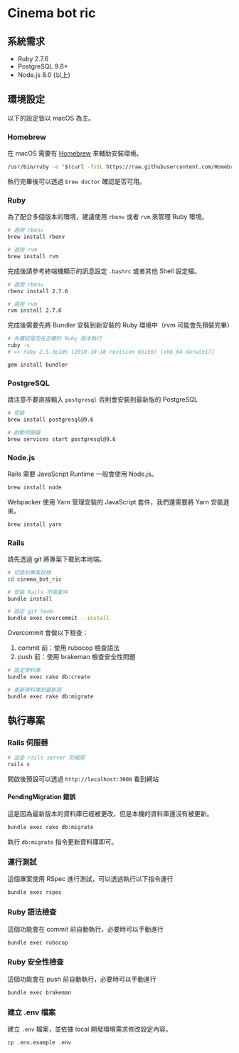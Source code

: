 Cinema bot ric
===

## 系統需求

* Ruby 2.7.6
* PostgreSQL 9.6+
* Node.js 8.0 (以上)

## 環境設定

以下的設定皆以 macOS 為主。

### Homebrew

在 macOS 需要有 [Homebrew](https://brew.sh/index_zh-tw) 來輔助安裝環境。

```bash
/usr/bin/ruby -e "$(curl -fsSL https://raw.githubusercontent.com/Homebrew/install/master/install)"
```

執行完畢後可以透過 `brew doctor` 確認是否可用。

### Ruby

為了配合多個版本的環境，建議使用 `rbenv` 或者 `rvm` 來管理 Ruby 環境。

```bash
# 選用 rbenv
brew install rbenv

# 選用 rvm
brew install rvm
```

完成後請參考終端機顯示的訊息設定 `.bashrc` 或者其他 Shell 設定檔。

```bash
# 選用 rbenv
rbenv install 2.7.6

# 選用 rvm
rvm install 2.7.6
```

完成後需要先將 Bundler 安裝到新安裝的 Ruby 環境中（rvm 可能會先預裝完畢）

```bash
# 先確認是否在正確的 Ruby 版本執行
ruby -v
# => ruby 2.5.3p105 (2018-10-18 revision 65156) [x86_64-darwin17]

gem install bundler
```
### PostgreSQL

請注意不要直接輸入 `postgresql` 否則會安裝到最新版的 PostgreSQL

```bash
# 安裝
brew install postgresql@9.6

# 啟動伺服器
brew services start postgresql@9.6
```

### Node.js

Rails 需要 JavaScript Runtime 一般會使用 Node.js。

```bash
brew install node
```

Webpacker 使用 Yarn 管理安裝的 JavaScript 套件，我們還需要將 Yarn 安裝進來。

```bash
brew install yarn
```

### Rails

請先透過 git 將專案下載到本地端。

```bash
# 切換到專案目錄
cd cinema_bot_ric

# 安裝 Rails 所需套件
bundle install

# 設定 git hook
bundle exec overcommit --install
```

Overcommit 會做以下檢查：

1. commit 前：使用 rubocop 檢查語法
2. push 前：使用 brakeman 檢查安全性問題

```bash
# 設定資料庫
bundle exec rake db:create

# 更新資料庫到最新版
bundle exec rake db:migrate
```

## 執行專案

### Rails 伺服器

```bash
# 這是 rails server 的縮寫
rails s
```

開啟後預設可以透過 `http://localhost:3000` 看到網站

#### PendingMigration 錯誤

這是因為最新版本的資料庫已經被更改，但是本機的資料庫還沒有被更新。

```bash
bundle exec rake db:migrate
```

執行 `db:migrate` 指令更新資料庫即可。

### 運行測試

這個專案使用 RSpec 進行測試，可以透過執行以下指令運行

```bash
bundle exec rspec
```

### Ruby 語法檢查

這個功能會在 commit 前自動執行，必要時可以手動進行

```bash
bundle exec rubocop
```

### Ruby 安全性檢查

這個功能會在 push 前自動執行，必要時可以手動進行

```bash
bundle exec brakeman
```

### 建立 .env 檔案

建立 `.env` 檔案，並依據 local 開發環境需求修改設定內容。

```bash
cp .env.example .env
```

